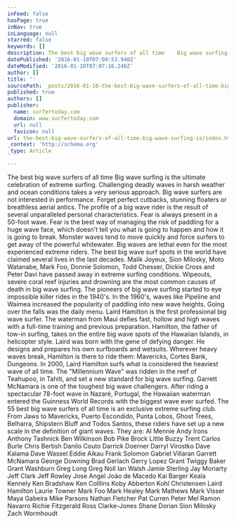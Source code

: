 ```yaml
---
inFeed: false
hasPage: true
inNav: true
inLanguage: null
starred: false
keywords: []
description: The best big wave surfers of all time    Big wave surfing is the ultimate celebration of extreme surfing. Challenging deadly waves in harsh weather and ocean co
datePublished: '2016-01-10T07:09:53.940Z'
dateModified: '2016-01-10T07:07:16.246Z'
author: []
title: ''
sourcePath: _posts/2016-01-10-the-best-big-wave-surfers-of-all-time-big-wave-surfing-is.md
published: true
authors: []
publisher:
  name: surfertoday.com
  domain: www.surfertoday.com
  url: null
  favicon: null
url: the-best-big-wave-surfers-of-all-time-big-wave-surfing-is/index.html
_context: 'http://schema.org'
_type: Article

---
```

The best big wave surfers of all time Big wave surfing is the ultimate celebration of extreme surfing. Challenging deadly waves in harsh weather and ocean conditions takes a very serious approach. Big wave surfers are not interested in performance. Forget perfect cutbacks, stunning floaters or breathless aerial antics. The profile of a big wave rider is the result of several unparalleled personal characteristics. Fear is always present in a 50-foot wave. Fear is the best way of managing the risk of paddling for a huge wave face, which doesn't tell you what is going to happen and how it is going to break. Monster waves tend to move quickly and force surfers to get away of the powerful whitewater. Big waves are lethal even for the most experienced extreme riders. The best big wave surf spots in the world have claimed several lives in the last decades. Malik Joyeux, Sion Milosky, Moto Watanabe, Mark Foo, Donnie Solomon, Todd Chesser, Dickie Cross and Peter Davi have passed away in extreme surfing conditions. Wipeouts, severe coral reef injuries and drowning are the most common causes of death in big wave surfing. The pioneers of big wave surfing started to eye impossible killer rides in the 1940's. In the 1960's, waves like Pipeline and Waimea increased the popularity of paddling into new wave heights. Going over the falls was the daily menu. Laird Hamilton is the first professional big wave surfer. The waterman from Maui defies fast, hollow and high waves with a full-time training and previous preparation. Hamilton, the father of tow-in surfing, takes on the entire big wave spots of the Hawaiian Islands, in helicopter style. Laird was born with the gene of defying danger. He designs and prepares his own surfboards and wetsuits. Wherever heavy waves break, Hamilton is there to ride them: Mavericks, Cortes Bank, Dungeons. In 2000, Laird Hamilton surfs what is considered the heaviest wave of all time. The "Millennium Wave" was ridden in the reef of Teahupoo, in Tahiti, and set a new standard for big wave surfing. Garrett McNamara is one of the toughest big wave challengers. After riding a spectacular 78-foot wave in Nazaré, Portugal, the Hawaiian waterman entered the Guinness World Records with the biggest wave ever surfed. The 55 best big wave surfers of all time is an exclusive extreme surfing club. From Jaws to Mavericks, Puerto Escondido, Punta Lobos, Ghost Trees, Belharra, Shipstern Bluff and Todos Santos, these riders have set up a new scale in the definition of giant waves. They are: Al Mennie Andy Irons Anthony Tashnick Ben Wilkinson Bob Pike Brock Little Buzzy Trent Carlos Burle Chris Bertish Danilo Couto Darrick Doerner Darryl Virostko Dave Kalama Dave Wassel Eddie Aikau Frank Solomon Gabriel Villaran Garrett McNamara George Downing Brad Gerlach Gerry Lopez Grant Twiggy Baker Grant Washburn Greg Long Greg Noll Ian Walsh Jamie Sterling Jay Moriarty Jeff Clark Jeff Rowley Jose Angel João de Macedo Kai Barger Keala Kennely Ken Bradshaw Ken Colllins Koby Abberton Kohl Christensen Laird Hamilton Laurie Towner Mark Foo Mark Healey Mark Mathews Mark Visser Maya Gabeira Mike Parsons Nathan Fletcher Pat Curren Peter Mel Ramon Navarro Richie Fitzgerald Ross Clarke-Jones Shane Dorian Sion Milosky Zach Wormhoudt